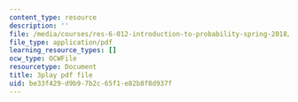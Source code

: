 ```yaml
---
content_type: resource
description: ''
file: /media/courses/res-6-012-introduction-to-probability-spring-2018/be33f429d9b97b2c65f1e82b8f8d937f_JYI5xKlH_MU.pdf
file_type: application/pdf
learning_resource_types: []
ocw_type: OCWFile
resourcetype: Document
title: 3play pdf file
uid: be33f429-d9b9-7b2c-65f1-e82b8f8d937f
---
```

